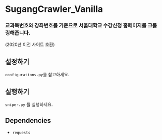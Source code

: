# SugangCrawler_Vanilla
### 교과목번호와 강좌번호를 기준으로 서울대학교 수강신청 홈페이지를 크롤링해줍니다.
(2020년 이전 사이트 호환)

## 설정하기
`configurations.py`를 참고하세요.

## 실행하기
`sniper.py` 를 실행하세요.

## Dependencies
* `requests`

